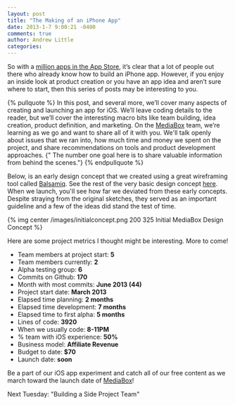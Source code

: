 ```yaml
---
layout: post
title: "The Making of an iPhone App"
date: 2013-1-7 9:00:21 -0400
comments: true
author: Andrew Little
categories: 
---
```


So with a [million apps in the App Store](http://www.theverge.com/2013/10/22/4866302/apple-announces-1-million-apps-in-the-app-store), it’s clear that a lot of people out there who already know how to build an iPhone app. However, if you enjoy an inside look at product creation or you have an app idea and aren’t sure where to start, then this series of posts may be interesting to you.

{% pullquote %}
In this post, and several more, we’ll cover many aspects of creating and launching an app for iOS. We’ll leave coding details to the reader, but we’ll cover the interesting macro bits like team building, idea creation, product definition, and marketing. On the [MediaBox](http://mediaboxapp.ca) team, we’re learning as we go and want to share all of it with you. We'll talk openly about issues that we ran into, how much time and money we spent on the project, and share recommendations on tools and product development approaches. {" The number one goal here is to share valuable information from behind the scenes."}
{% endpullquote %}

Below, is an early design concept that we created using a great wireframing tool called [Balsamiq](http://balsamiq.com/). See the rest of the very basic design concept [here](https://projects.invisionapp.com/share/HAEGQ7UT#/screens/6997123?maintainScrollPosition=false). When we launch, you'll see how far we deviated from these early concepts. Despite straying from the original sketches, they served as an important guideline and a few of the ideas did stand the test of time.

{% img center /images/initialconcept.png 200 325 Initial MediaBox Design Concept %}

Here are some project metrics I thought might be interesting. More to come!

   + Team members at project start: **5**
   + Team members currently: **2**
   + Alpha testing group: **6**
   + Commits on Github: **170**
   + Month with most commits: **June 2013 (44)**
   + Project start date: **March 2013**
   + Elapsed time planning: **2 months**
   + Elapsed time development: **7 months**
   + Elapsed time to first alpha: **5 months**
   + Lines of code: **3920**
   + When we usually code: **8-11PM**
   + % team with iOS experience: **50%**
   + Business model: **Affiliate Revenue**
   + Budget to date: **$70**
   + Launch date: **soon**


Be a part of our iOS app experiment and catch all of our free content as we march toward the launch date of [MediaBox](http://mediaboxapp.ca)!

Next Tuesday: "Building a Side Project Team"
